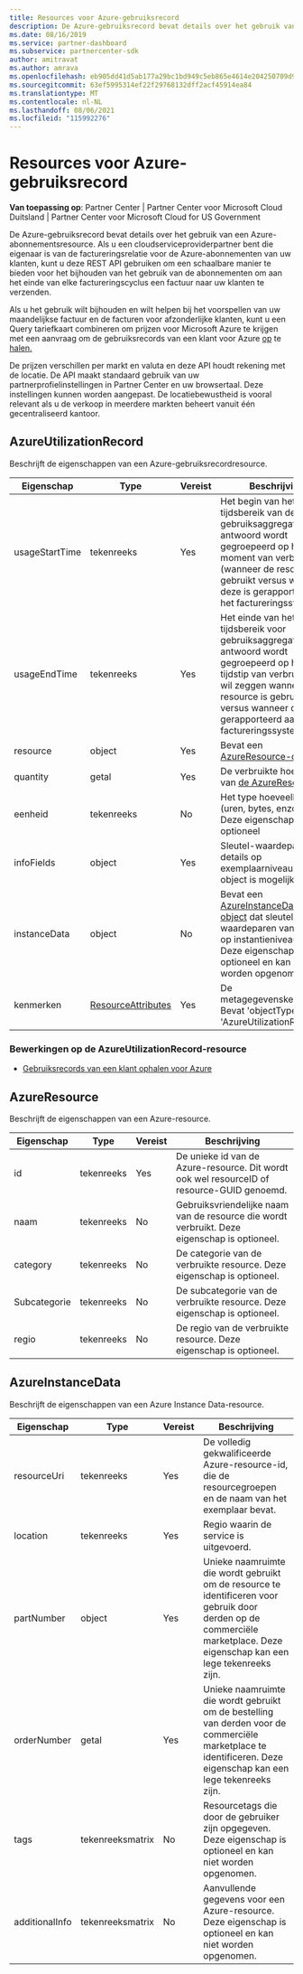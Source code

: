 ```yaml
---
title: Resources voor Azure-gebruiksrecord
description: De Azure-gebruiksrecord bevat details over het gebruik van een Azure-abonnementsresource.
ms.date: 08/16/2019
ms.service: partner-dashboard
ms.subservice: partnercenter-sdk
author: amitravat
ms.author: amrava
ms.openlocfilehash: eb905dd41d5ab177a29bc1bd949c5eb865e4614e204250709d91f1a31304b267
ms.sourcegitcommit: 63ef5995314ef22f29768132dff2acf45914ea84
ms.translationtype: MT
ms.contentlocale: nl-NL
ms.lasthandoff: 08/06/2021
ms.locfileid: "115992276"
---
```

# <a name="azure-utilization-record-resources"></a>Resources voor Azure-gebruiksrecord

**Van toepassing op**: Partner Center | Partner Center voor Microsoft Cloud Duitsland | Partner Center voor Microsoft Cloud for US Government

De Azure-gebruiksrecord bevat details over het gebruik van een Azure-abonnementsresource. Als u een cloudserviceproviderpartner bent die eigenaar is van de factureringsrelatie voor de Azure-abonnementen van uw klanten, kunt u deze REST API gebruiken om een schaalbare manier te bieden voor het bijhouden van het gebruik van de abonnementen om aan het einde van elke factureringscyclus een factuur naar uw klanten te verzenden.

Als u het gebruik wilt bijhouden en wilt helpen bij het voorspellen van uw maandelijkse factuur en de facturen voor afzonderlijke klanten, kunt u een Query tariefkaart combineren om prijzen voor Microsoft Azure te krijgen met een aanvraag om de gebruiksrecords van een klant voor Azure [op](get-prices-for-microsoft-azure.md) te [halen.](get-a-customer-s-utilization-record-for-azure.md)

De prijzen verschillen per markt en valuta en deze API houdt rekening met de locatie. De API maakt standaard gebruik van uw partnerprofielinstellingen in Partner Center en uw browsertaal. Deze instellingen kunnen worden aangepast. De locatiebewustheid is vooral relevant als u de verkoop in meerdere markten beheert vanuit één gecentraliseerd kantoor.

## <a name="azureutilizationrecord"></a>AzureUtilizationRecord

Beschrijft de eigenschappen van een Azure-gebruiksrecordresource.

| Eigenschap       | Type                                      | Vereist | Beschrijving                                                                                                                                                                             |
|----------------|-------------------------------------------|----------|-----------------------------------------------------------------------------------------------------------------------------------------------------------------------------------------|
| usageStartTime | tekenreeks                                    | Yes      | Het begin van het tijdsbereik van de gebruiksaggregatie. Het antwoord wordt gegroepeerd op het moment van verbruik (wanneer de resource is gebruikt versus wanneer deze is gerapporteerd aan het factureringssysteem). |
| usageEndTime   | tekenreeks                                    | Yes      | Het einde van het tijdsbereik voor gebruiksaggregatie. Het antwoord wordt gegroepeerd op het tijdstip van verbruik. Dat wil zeggen wanneer de resource is gebruikt versus wanneer deze is gerapporteerd aan het factureringssysteem.   |
| resource       | object                                    | Yes      | Bevat een [AzureResource-object.](#azureresource)                                                                                                                                     |
| quantity       | getal                                    | Yes      | De verbruikte hoeveelheid van [de AzureResource.](#azureresource)                                                                                                                           |
| eenheid           | tekenreeks                                    | No       | Het type hoeveelheid (uren, bytes, enzovoort) Deze eigenschap is optioneel                                                                                                                     |
| infoFields     | object                                    | Yes      | Sleutel-waardeparen van details op exemplaarniveau. Dit object is mogelijk leeg.                                                                                                                    |
| instanceData   | object                                    | No       | Bevat een [AzureInstanceData-object](#azureinstancedata) dat sleutel-waardeparen van details op instantieniveau bevat. Deze eigenschap is optioneel en kan niet worden opgenomen.                  |
| kenmerken     | [ResourceAttributes](utility-resources.md#resourceattributes) | Yes      | De metagegevenskenmerken. Bevat 'objectType': 'AzureUtilizationRecord'                                                                                                                |

### <a name="operations-on-the-azureutilizationrecord-resource"></a>Bewerkingen op de AzureUtilizationRecord-resource

- [Gebruiksrecords van een klant ophalen voor Azure](get-a-customer-s-utilization-record-for-azure.md)

## <a name="azureresource"></a>AzureResource

Beschrijft de eigenschappen van een Azure-resource.

| Eigenschap    | Type   | Vereist | Beschrijving                                                                         |
|-------------|--------|----------|-------------------------------------------------------------------------------------|
| id          | tekenreeks | Yes      | De unieke id van de Azure-resource. Dit wordt ook wel resourceID of resource-GUID genoemd. |
| naam        | tekenreeks | No       | Gebruiksvriendelijke naam van de resource die wordt verbruikt. Deze eigenschap is optioneel.            |
| category    | tekenreeks | No       | De categorie van de verbruikte resource. Deze eigenschap is optioneel.                   |
| Subcategorie | tekenreeks | No       | De subcategorie van de verbruikte resource. Deze eigenschap is optioneel.               |
| regio      | tekenreeks | No       | De regio van de verbruikte resource. Deze eigenschap is optioneel.                     |

## <a name="azureinstancedata"></a>AzureInstanceData

Beschrijft de eigenschappen van een Azure Instance Data-resource.

| Eigenschap       | Type             | Vereist | Beschrijving                                                                                                        |
|----------------|------------------|----------|--------------------------------------------------------------------------------------------------------------------|
| resourceUri    | tekenreeks           | Yes      | De volledig gekwalificeerde Azure-resource-id, die de resourcegroepen en de naam van het exemplaar bevat.                   |
| location       | tekenreeks           | Yes      | Regio waarin de service is uitgevoerd.                                                                               |
| partNumber     | object           | Yes      | Unieke naamruimte die wordt gebruikt om de resource te identificeren voor gebruik door derden op de commerciële marketplace. Deze eigenschap kan een lege tekenreeks zijn. |
| orderNumber    | getal           | Yes      | Unieke naamruimte die wordt gebruikt om de bestelling van derden voor de commerciële marketplace te identificeren. Deze eigenschap kan een lege tekenreeks zijn.          |
| tags           | tekenreeksmatrix | No       | Resourcetags die door de gebruiker zijn opgegeven. Deze eigenschap is optioneel en kan niet worden opgenomen.                            |
| additionalInfo | tekenreeksmatrix | No       | Aanvullende gegevens voor een Azure-resource. Deze eigenschap is optioneel en kan niet worden opgenomen.                          |
